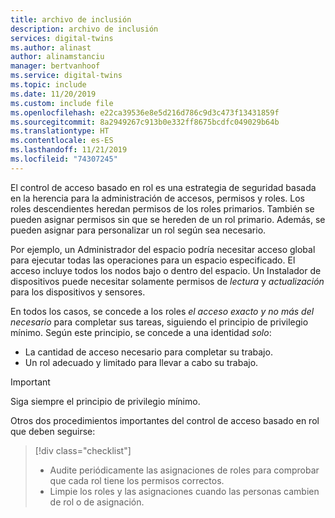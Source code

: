 ```yaml
---
title: archivo de inclusión
description: archivo de inclusión
services: digital-twins
ms.author: alinast
author: alinamstanciu
manager: bertvanhoof
ms.service: digital-twins
ms.topic: include
ms.date: 11/20/2019
ms.custom: include file
ms.openlocfilehash: e22ca39536e8e5d216d786c9d3c473f13431859f
ms.sourcegitcommit: 8a2949267c913b0e332ff8675bcdfc049029b64b
ms.translationtype: HT
ms.contentlocale: es-ES
ms.lasthandoff: 11/21/2019
ms.locfileid: "74307245"
---
```

El control de acceso basado en rol es una estrategia de seguridad basada en la herencia para la administración de accesos, permisos y roles. Los roles descendientes heredan permisos de los roles primarios. También se pueden asignar permisos sin que se hereden de un rol primario. Además, se pueden asignar para personalizar un rol según sea necesario.

Por ejemplo, un Administrador del espacio podría necesitar acceso global para ejecutar todas las operaciones para un espacio especificado. El acceso incluye todos los nodos bajo o dentro del espacio. Un Instalador de dispositivos puede necesitar solamente permisos de *lectura* y *actualización* para los dispositivos y sensores.

En todos los casos, se concede a los roles *el acceso exacto y no más del necesario* para completar sus tareas, siguiendo el principio de privilegio mínimo. Según este principio, se concede a una identidad *solo*:

* La cantidad de acceso necesario para completar su trabajo.
* Un rol adecuado y limitado para llevar a cabo su trabajo.

>[!IMPORTANT]
> Siga siempre el principio de privilegio mínimo.

Otros dos procedimientos importantes del control de acceso basado en rol que deben seguirse:

> [!div class="checklist"]
> * Audite periódicamente las asignaciones de roles para comprobar que cada rol tiene los permisos correctos.
> * Limpie los roles y las asignaciones cuando las personas cambien de rol o de asignación.
